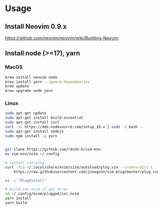 # Usage

## Install Neovim 0.9.x

https://github.com/neovim/neovim/wiki/Building-Neovim

## Install node (>=17), yarn

### MacOS

``` bash
brew install neovim node
brew install yarn --ignore-dependencies
brew update
brew upgrade node yarn
```

### Linux

```bash
sudo apt-get update
sudo apt-get install build-essential
sudo apt-get install curl
curl -sL https://deb.nodesource.com/setup_18.x | sudo -E bash -- 
sudo apt-get install nodejs
sudo npm install -g yarn
```

## 
```bash
git clone https://github.com/r4v3n-k/vim-env
mv vim-env/nvim ~/.config

# install vim-plug
curl -fLo ~/.local/share/nvim/site/autoload/plug.vim --create-dirs \
    https://raw.githubusercontent.com/junegunn/vim-plug/master/plug.vim

vi -c "PlugInstall"

# build coc.nvim if got error
cd ~/.config/nvim/plugged/coc.nvim
yarn install
yarn build
```
